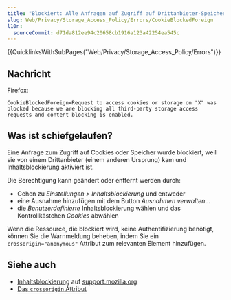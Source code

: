 ```yaml
---
title: "Blockiert: Alle Anfragen auf Zugriff auf Drittanbieter-Speicher"
slug: Web/Privacy/Storage_Access_Policy/Errors/CookieBlockedForeign
l10n:
  sourceCommit: d71da812ee94c20658cb1916a123a42254ea545c
---
```


{{QuicklinksWithSubPages("Web/Privacy/Storage_Access_Policy/Errors")}}

## Nachricht

Firefox:

```plain
CookieBlockedForeign=Request to access cookies or storage on "X" was blocked because we are blocking all third-party storage access requests and content blocking is enabled.
```

## Was ist schiefgelaufen?

Eine Anfrage zum Zugriff auf Cookies oder Speicher wurde blockiert, weil sie von einem Drittanbieter (einem anderen Ursprung) kam und Inhaltsblockierung aktiviert ist.

Die Berechtigung kann geändert oder entfernt werden durch:

- Gehen zu _Einstellungen > Inhaltsblockierung_ und entweder
- eine Ausnahme hinzufügen mit dem Button _Ausnahmen verwalten_…
- die _Benutzerdefinierte_ Inhaltsblockierung wählen und das Kontrollkästchen _Cookies_ abwählen

Wenn die Ressource, die blockiert wird, keine Authentifizierung benötigt, können Sie die Warnmeldung beheben, indem Sie ein `crossorigin="anonymous"` Attribut zum relevanten Element hinzufügen.

## Siehe auch

- [Inhaltsblockierung](https://support.mozilla.org/en-US/kb/content-blocking) auf [support.mozilla.org](https://support.mozilla.org/)
- [Das `crossorigin` Attribut](/de/docs/Web/HTML/Attributes/crossorigin)
